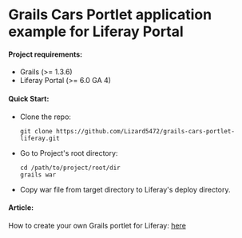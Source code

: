 # Grails Cars Portlet application example for Liferay Portal

#### Project requirements:
- Grails (>= 1.3.6)
- Liferay Portal (>= 6.0 GA 4)


#### Quick Start:
* Clone the repo:

    ```
    git clone https://github.com/Lizard5472/grails-cars-portlet-liferay.git
    ```

* Go to Project's root directory:

    ```
    cd /path/to/project/root/dir
    grails war
    ```

* Copy war file from target directory to Liferay's deploy directory.


#### Article:
How to create your own Grails portlet for Liferay: [here](http://sysgears.com/articles/how-create-your-own-grails-portlet-liferay/ "How to create your own Grails portlet for Liferay")